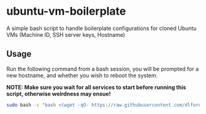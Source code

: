 # ubuntu-vm-boilerplate

A simple bash script to handle boilerplate configurations for cloned Ubuntu VMs (Machine ID, SSH server keys, Hostname)

## Usage

Run the following command from a bash session, you will be prompted for a new hostname, and whether you wish to reboot the system.

**NOTE: Make sure you wait for all services to start before running this script, otherwise weirdness may ensue!**

```sh
sudo bash -c "bash <(wget -qO- https://raw.githubusercontent.com/dlford/ubuntu-vm-boilerplate/master/run.sh)"
```
